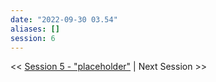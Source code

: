 ```yaml
---
date: "2022-09-30 03.54"
aliases: []
session: 6
---
```

<< [Session 5 - "placeholder"](Session%205%20-%20"placeholder".md) | Next Session >>
